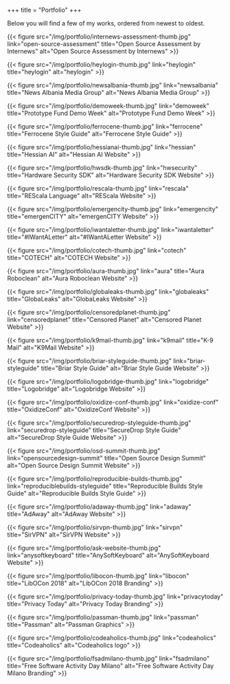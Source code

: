 +++
title = "Portfolio"
+++

Below you will find a few of my works, ordered from newest to oldest.

{{< figure src="/img/portfolio/internews-assessment-thumb.jpg" link="open-source-assessment" title="Open Source Assessment by Internews" alt="Open Source Assessment by Internews" >}}

{{< figure src="/img/portfolio/heylogin-thumb.jpg" link="heylogin" title="heylogin" alt="heylogin" >}}

{{< figure src="/img/portfolio/newsalbania-thumb.jpg" link="newsalbania" title="News Albania Media Group" alt="News Albania Media Group" >}}

{{< figure src="/img/portfolio/demoweek-thumb.jpg" link="demoweek" title="Prototype Fund Demo Week" alt="Prototype Fund Demo Week" >}}

{{< figure src="/img/portfolio/ferrocene-thumb.jpg" link="ferrocene" title="Ferrocene Style Guide" alt="Ferrocene Style Guide" >}}

{{< figure src="/img/portfolio/hessianai-thumb.jpg" link="hessian" title="Hessian AI" alt="Hessian AI Website" >}}

{{< figure src="/img/portfolio/hwsdk-thumb.jpg" link="hwsecurity" title="Hardware Security SDK" alt="Hardware Security SDK Website" >}}

{{< figure src="/img/portfolio/rescala-thumb.jpg" link="rescala" title="REScala Language" alt="REScala Website" >}}

{{< figure src="/img/portfolio/emergencity-thumb.jpg" link="emergencity" title="emergenCITY" alt="emergenCITY Website" >}}

{{< figure src="/img/portfolio/iwantaletter-thumb.jpg" link="iwantaletter" title="#IWantALetter" alt="#IWantALetter Website" >}}

{{< figure src="/img/portfolio/cotech-thumb.jpg" link="cotech" title="COTECH" alt="COTECH Website" >}}

{{< figure src="/img/portfolio/aura-thumb.jpg" link="aura" title="Aura Roboclean" alt="Aura Roboclean Website" >}}

{{< figure src="/img/portfolio/globaleaks-thumb.jpg" link="globaleaks" title="GlobaLeaks" alt="GlobaLeaks Website" >}}

{{< figure src="/img/portfolio/censoredplanet-thumb.jpg" link="censoredplanet" title="Censored Planet" alt="Censored Planet Website" >}}

{{< figure src="/img/portfolio/k9mail-thumb.jpg" link="k9mail" title="K-9 Mail" alt="K9Mail Website" >}}

{{< figure src="/img/portfolio/briar-styleguide-thumb.jpg" link="briar-styleguide" title="Briar Style Guide" alt="Briar Style Guide Website" >}}

{{< figure src="/img/portfolio/logobridge-thumb.jpg" link="logobridge" title="Logobridge" alt="Logobridge Website" >}}

{{< figure src="/img/portfolio/oxidize-conf-thumb.jpg" link="oxidize-conf" title="OxidizeConf" alt="OxidizeConf Website" >}}

{{< figure src="/img/portfolio/securedrop-styleguide-thumb.jpg" link="securedrop-styleguide" title="SecureDrop Style Guide" alt="SecureDrop Style Guide Website" >}}

{{< figure src="/img/portfolio/osd-summit-thumb.jpg" link="opensourcedesign-summit" title="Open Source Design Summit" alt="Open Source Design Summit Website" >}}

{{< figure src="/img/portfolio/reproducible-builds-thumb.jpg" link="reproduciblebuilds-styleguide" title="Reproducible Builds Style Guide" alt="Reproducible Builds Style Guide" >}}

{{< figure src="/img/portfolio/adaway-thumb.jpg" link="adaway" title="AdAway" alt="AdAway Website" >}}

{{< figure src="/img/portfolio/sirvpn-thumb.jpg" link="sirvpn" title="SirVPN" alt="SirVPN Website" >}}

{{< figure src="/img/portfolio/ask-website-thumb.jpg" link="anysoftkeyboard" title="AnySoftKeyboard" alt="AnySoftKeyboard Website" >}}

{{< figure src="/img/portfolio/libocon-thumb.jpg" link="libocon" title="LibOCon 2018" alt="LibOCon 2018 Branding" >}}

{{< figure src="/img/portfolio/privacy-today-thumb.jpg" link="privacytoday" title="Privacy Today" alt="Privacy Today Branding" >}}

{{< figure src="/img/portfolio/passman-thumb.jpg" link="passman" title="Passman" alt="Passman Graphics" >}}

{{< figure src="/img/portfolio/codeaholics-thumb.jpg" link="codeaholics" title="Codeaholics" alt="Codeaholics logo" >}}

{{< figure src="/img/portfolio/fsadmilano-thumb.jpg" link="fsadmilano" title="Free Software Activity Day Milano" alt="Free Software Activity Day Milano Branding" >}}
